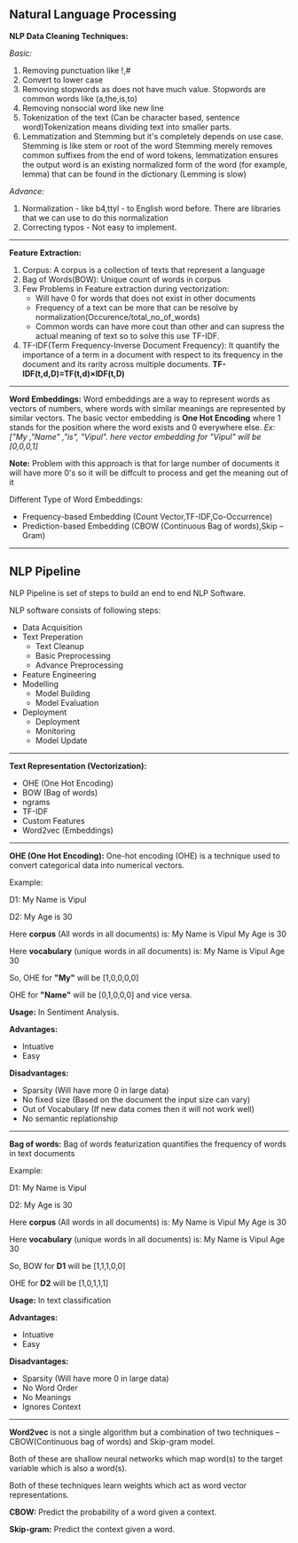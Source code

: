 ## Natural Language Processing

**NLP Data Cleaning Techniques:**

_Basic:_

1. Removing punctuation like !,#
2. Convert to lower case
3. Removing stopwords as does not have much value. Stopwords are common words like (a,the,is,to)
4. Removing nonsocial word like new line
5. Tokenization of the text (Can be character based, sentence word)Tokenization means dividing text into smaller parts.
6. Lemmatization and Stemming but it's completely depends on use case. Stemming is like stem or root of the word
   Stemming merely removes common suffixes from the end of word tokens, lemmatization ensures the output word is an existing normalized form of the word (for example, lemma) that can be found in the dictionary (Lemming is slow)

_Advance:_

1. Normalization - like b4,ttyl - to English word before. There are libraries that we can use to do this normalization
2. Correcting typos - Not easy to implement.

--------

**Feature Extraction:**

1. Corpus: A corpus is a collection of texts that represent a language
2. Bag of Words(BOW): Unique count of words in corpus
3. Few Problems in Feature extraction during vectorization:
   - Will have 0 for words that does not exist in other documents
   - Frequency of a text can be more that can be resolve by normalization(Occurence/total_no_of_words)
   - Common words can have more cout than other and can supress the actual meaning of text so to solve this use TF-IDF.
4. TF-IDF(Term Frequency-Inverse Document Frequency): It quantify the importance of a term in a document with respect to its frequency in the document and its rarity across multiple documents. **TF-IDF(t,d,D)=TF(t,d)×IDF(t,D)**

------

**Word Embeddings:** Word embeddings are a way to represent words as vectors of numbers, where words with similar meanings are represented by similar vectors.
The basic vector embedding is **One Hot Encoding** where 1 stands for the position where the word exists and 0 everywhere else.
_Ex: ["My ,"Name" ,"is", "Vipul". here vector embedding for "Vipul" will be [0,0,0,1]_

**Note:** Problem with this approach is that for large number of documents it will have more 0's so it will be diffcult to process and get the meaning out of it

Different Type of Word Embeddings:

- Frequency-based Embedding (Count Vector,TF-IDF,Co-Occurrence)
- Prediction-based Embedding (CBOW (Continuous Bag of words),Skip – Gram)

-----
## NLP Pipeline

NLP Pipeline is set of steps to build an end to end NLP Software.

NLP software consists of following steps:
   - Data Acquisition
   - Text Preperation
      - Text Cleanup
      - Basic Preprocessing
      - Advance Preprocessing
   - Feature Engineering
   - Modelling
      - Model Building
      - Model Evaluation
   - Deployment
      - Deployment
      - Monitoring
      - Model Update  
----
**Text Representation (Vectorization):**
 - OHE (One Hot Encoding)
 - BOW (Bag of words)
 - ngrams
 - TF-IDF
 - Custom Features
 - Word2vec (Embeddings)
 
 ----

**OHE (One Hot Encoding):** One-hot encoding (OHE) is a technique used to convert categorical data into numerical vectors.

Example:

D1: My Name is Vipul

D2: My Age is 30

Here **corpus** (All words in all documents) is:  My Name is Vipul My Age is 30

Here **vocabulary** (unique words in all documents) is: My Name is Vipul Age 30

So, OHE for **"My"** will be [1,0,0,0,0]

OHE for **"Name"** will be [0,1,0,0,0]
and vice versa.

**Usage:** In Sentiment Analysis.

**Advantages:**
- Intuative
- Easy

**Disadvantages:**
- Sparsity (Will have more 0 in large data)
- No fixed size (Based on the document the input size can vary)
- Out of Vocabulary (If new data comes then it will not work well)
- No semantic replationship

---------

**Bag of words:** Bag of words featurization quantifies the frequency of words in text documents 

Example:

D1: My Name is Vipul

D2: My Age is 30

Here **corpus** (All words in all documents) is:  My Name is Vipul My Age is 30

Here **vocabulary** (unique words in all documents) is: My Name is Vipul Age 30

So, BOW for **D1** will be [1,1,1,0,0]

OHE for **D2** will be [1,0,1,1,1]

**Usage:** In text classification

**Advantages:**
- Intuative
- Easy

**Disadvantages:**
- Sparsity (Will have more 0 in large data)
- No Word Order
- No Meanings
- Ignores Context

------

**Word2vec** is not a single algorithm but a combination of two techniques – CBOW(Continuous bag of words) and Skip-gram model. 

Both of these are shallow neural networks which map word(s) to the target variable which is also a word(s).

 Both of these techniques learn weights which act as word vector representations.

**CBOW:** Predict the probability of a word given a context. 

**Skip-gram:** Predict the context given a word.

